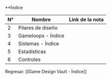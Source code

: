 
**Índice

| N°  | Nombre             | Link de la nota |
| --- | ------------------ | --------------- |
| 2   | Pilares de diseño  |                 |
| 3   | Gameloops - Índice |                 |
| 4   | Sistemas - Índice  |                 |
| 5   | Estadísticas       |                 |
| 6   | Controles          |                 |

Regresar: [[Game Design Vault - Índice]]